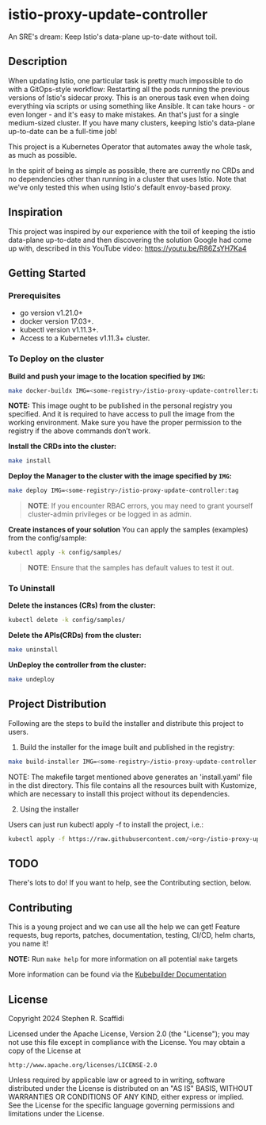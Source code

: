 # istio-proxy-update-controller

An SRE's dream: Keep Istio's data-plane up-to-date without toil.

## Description

When updating Istio, one particular task is pretty much impossible to do with a GitOps-style
workflow: Restarting all the pods running the previous versions of Istio's sidecar proxy. This
is an onerous task even when doing everything via scripts or using something like Ansible. It
can take hours - or even longer - and it's easy to make mistakes. An that's just for a single
medium-sized cluster. If you have many clusters, keeping Istio's data-plane up-to-date can be
a full-time job!

This project is a Kubernetes Operator that automates away the whole task, as much as possible.

In the spirit of being as simple as possible, there are currently no CRDs and no dependencies
other than running in a cluster that uses Istio. Note that we've only tested this when using
Istio's default envoy-based proxy.

## Inspiration

This project was inspired by our experience with the toil of keeping the istio data-plane
up-to-date and then discovering the solution Google had come up with, described in this
YouTube video: https://youtu.be/R86ZsYH7Ka4

## Getting Started

### Prerequisites
- go version v1.21.0+
- docker version 17.03+.
- kubectl version v1.11.3+.
- Access to a Kubernetes v1.11.3+ cluster.

### To Deploy on the cluster
**Build and push your image to the location specified by `IMG`:**

```sh
make docker-buildx IMG=<some-registry>/istio-proxy-update-controller:tag
```

**NOTE:** This image ought to be published in the personal registry you specified.
And it is required to have access to pull the image from the working environment.
Make sure you have the proper permission to the registry if the above commands don’t work.

**Install the CRDs into the cluster:**

```sh
make install
```

**Deploy the Manager to the cluster with the image specified by `IMG`:**

```sh
make deploy IMG=<some-registry>/istio-proxy-update-controller:tag
```

> **NOTE**: If you encounter RBAC errors, you may need to grant yourself cluster-admin
privileges or be logged in as admin.

**Create instances of your solution**
You can apply the samples (examples) from the config/sample:

```sh
kubectl apply -k config/samples/
```

>**NOTE**: Ensure that the samples has default values to test it out.

### To Uninstall
**Delete the instances (CRs) from the cluster:**

```sh
kubectl delete -k config/samples/
```

**Delete the APIs(CRDs) from the cluster:**

```sh
make uninstall
```

**UnDeploy the controller from the cluster:**

```sh
make undeploy
```

## Project Distribution

Following are the steps to build the installer and distribute this project to users.

1. Build the installer for the image built and published in the registry:

```sh
make build-installer IMG=<some-registry>/istio-proxy-update-controller:tag
```

NOTE: The makefile target mentioned above generates an 'install.yaml'
file in the dist directory. This file contains all the resources built
with Kustomize, which are necessary to install this project without
its dependencies.

2. Using the installer

Users can just run kubectl apply -f <URL for YAML BUNDLE> to install the project, i.e.:

```sh
kubectl apply -f https://raw.githubusercontent.com/<org>/istio-proxy-update-controller/<tag or branch>/dist/install.yaml
```

## TODO

There's lots to do! If you want to help, see the Contributing section, below.

## Contributing

This is a young project and we can use all the help we can get! Feature requests, bug
reports, patches, documentation, testing, CI/CD, helm charts, you name it!

**NOTE:** Run `make help` for more information on all potential `make` targets

More information can be found via the [Kubebuilder Documentation](https://book.kubebuilder.io/introduction.html)

## License

Copyright 2024 Stephen R. Scaffidi

Licensed under the Apache License, Version 2.0 (the "License");
you may not use this file except in compliance with the License.
You may obtain a copy of the License at

    http://www.apache.org/licenses/LICENSE-2.0

Unless required by applicable law or agreed to in writing, software
distributed under the License is distributed on an "AS IS" BASIS,
WITHOUT WARRANTIES OR CONDITIONS OF ANY KIND, either express or implied.
See the License for the specific language governing permissions and
limitations under the License.
